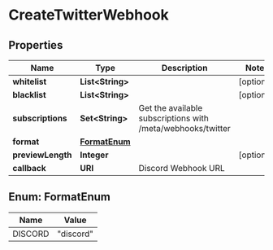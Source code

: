 

# CreateTwitterWebhook



## Properties

| Name | Type | Description | Notes |
|------------ | ------------- | ------------- | -------------|
|**whitelist** | **List&lt;String&gt;** |  |  [optional] |
|**blacklist** | **List&lt;String&gt;** |  |  [optional] |
|**subscriptions** | **Set&lt;String&gt;** | Get the available subscriptions with /meta/webhooks/twitter |  |
|**format** | [**FormatEnum**](#FormatEnum) |  |  |
|**previewLength** | **Integer** |  |  [optional] |
|**callback** | **URI** | Discord Webhook URL |  |



## Enum: FormatEnum

| Name | Value |
|---- | -----|
| DISCORD | &quot;discord&quot; |



